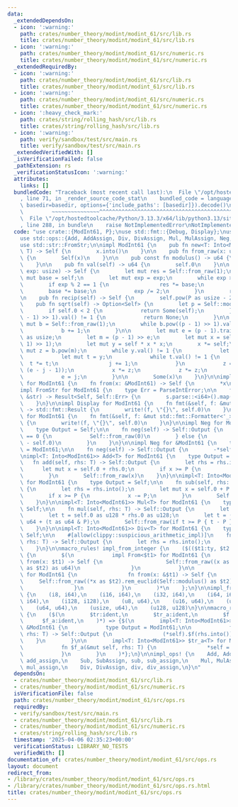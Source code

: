 ```yaml
---
data:
  _extendedDependsOn:
  - icon: ':warning:'
    path: crates/number_theory/modint/modint_61/src/lib.rs
    title: crates/number_theory/modint/modint_61/src/lib.rs
  - icon: ':warning:'
    path: crates/number_theory/modint/modint_61/src/numeric.rs
    title: crates/number_theory/modint/modint_61/src/numeric.rs
  _extendedRequiredBy:
  - icon: ':warning:'
    path: crates/number_theory/modint/modint_61/src/lib.rs
    title: crates/number_theory/modint/modint_61/src/lib.rs
  - icon: ':warning:'
    path: crates/number_theory/modint/modint_61/src/numeric.rs
    title: crates/number_theory/modint/modint_61/src/numeric.rs
  - icon: ':heavy_check_mark:'
    path: crates/string/rolling_hash/src/lib.rs
    title: crates/string/rolling_hash/src/lib.rs
  - icon: ':warning:'
    path: verify/sandbox/test/src/main.rs
    title: verify/sandbox/test/src/main.rs
  _extendedVerifiedWith: []
  _isVerificationFailed: false
  _pathExtension: rs
  _verificationStatusIcon: ':warning:'
  attributes:
    links: []
  bundledCode: "Traceback (most recent call last):\n  File \"/opt/hostedtoolcache/Python/3.13.3/x64/lib/python3.13/site-packages/onlinejudge_verify/documentation/build.py\"\
    , line 71, in _render_source_code_stat\n    bundled_code = language.bundle(stat.path,\
    \ basedir=basedir, options={'include_paths': [basedir]}).decode()\n          \
    \         ~~~~~~~~~~~~~~~^^^^^^^^^^^^^^^^^^^^^^^^^^^^^^^^^^^^^^^^^^^^^^^^^^^^^^^^^^^^^^^^^^\n\
    \  File \"/opt/hostedtoolcache/Python/3.13.3/x64/lib/python3.13/site-packages/onlinejudge_verify/languages/rust.py\"\
    , line 288, in bundle\n    raise NotImplementedError\nNotImplementedError\n"
  code: "use crate::{ModInt61, P};\nuse std::fmt::{Debug, Display};\nuse std::num::ParseIntError;\n\
    use std::ops::{Add, AddAssign, Div, DivAssign, Mul, MulAssign, Neg, Sub, SubAssign};\n\
    use std::str::FromStr;\n\nimpl ModInt61 {\n    pub fn new<T: Into<ModInt61>>(x:\
    \ T) -> Self {\n        x.into()\n    }\n\n    pub fn from_raw(x: u64) -> Self\
    \ {\n        Self(x)\n    }\n\n    pub const fn modulus() -> u64 {\n        P\n\
    \    }\n\n    pub fn val(self) -> u64 {\n        self.0\n    }\n\n    pub fn pow(self,\
    \ exp: usize) -> Self {\n        let mut res = Self::from_raw(1);\n        let\
    \ mut base = self;\n        let mut exp = exp;\n        while exp > 0 {\n    \
    \        if exp % 2 == 1 {\n                res *= base;\n            }\n    \
    \        base *= base;\n            exp /= 2;\n        }\n        res\n    }\n\
    \n    pub fn recip(self) -> Self {\n        self.pow(P as usize - 2)\n    }\n\n\
    \    pub fn sqrt(self) -> Option<Self> {\n        let p = Self::modulus() as usize;\n\
    \        if self.0 < 2 {\n            return Some(self);\n        } else if self.pow((p\
    \ - 1) >> 1).val() != 1 {\n            return None;\n        }\n\n        let\
    \ mut b = Self::from_raw(1);\n        while b.pow((p - 1) >> 1).val() == 1 {\n\
    \            b += 1;\n        }\n\n        let mut e = (p - 1).trailing_zeros()\
    \ as usize;\n        let m = (p - 1) >> e;\n        let mut x = self.pow((m -\
    \ 1) >> 1);\n        let mut y = self * x * x;\n        x *= self;\n        let\
    \ mut z = b.pow(m);\n        while y.val() != 1 {\n            let mut j = 0;\n\
    \            let mut t = y;\n            while t.val() != 1 {\n              \
    \  t *= t;\n                j += 1;\n            }\n            z = z.pow(1 <<\
    \ (e - j - 1));\n            x *= z;\n            z *= z;\n            y *= z;\n\
    \            e = j;\n        }\n\n        Some(x)\n    }\n}\n\nimpl From<&ModInt61>\
    \ for ModInt61 {\n    fn from(x: &ModInt61) -> Self {\n        *x\n    }\n}\n\n\
    impl FromStr for ModInt61 {\n    type Err = ParseIntError;\n\n    fn from_str(s:\
    \ &str) -> Result<Self, Self::Err> {\n        s.parse::<i64>().map(Self::from)\n\
    \    }\n}\n\nimpl Display for ModInt61 {\n    fn fmt(&self, f: &mut std::fmt::Formatter<'_>)\
    \ -> std::fmt::Result {\n        write!(f, \"{}\", self.0)\n    }\n}\n\nimpl Debug\
    \ for ModInt61 {\n    fn fmt(&self, f: &mut std::fmt::Formatter<'_>) -> std::fmt::Result\
    \ {\n        write!(f, \"{}\", self.0)\n    }\n}\n\nimpl Neg for ModInt61 {\n\
    \    type Output = Self;\n\n    fn neg(self) -> Self::Output {\n        if self.0\
    \ == 0 {\n            Self::from_raw(0)\n        } else {\n            Self::from_raw(P\
    \ - self.0)\n        }\n    }\n}\n\nimpl Neg for &ModInt61 {\n    type Output\
    \ = ModInt61;\n\n    fn neg(self) -> Self::Output {\n        -*self\n    }\n}\n\
    \nimpl<T: Into<ModInt61>> Add<T> for ModInt61 {\n    type Output = Self;\n\n \
    \   fn add(self, rhs: T) -> Self::Output {\n        let rhs = rhs.into();\n  \
    \      let mut x = self.0 + rhs.0;\n        if x >= P {\n            x -= P;\n\
    \        }\n        Self::from_raw(x)\n    }\n}\n\nimpl<T: Into<ModInt61>> Sub<T>\
    \ for ModInt61 {\n    type Output = Self;\n\n    fn sub(self, rhs: T) -> Self::Output\
    \ {\n        let rhs = rhs.into();\n        let mut x = self.0 + P - rhs.0;\n\
    \        if x >= P {\n            x -= P;\n        }\n        Self::from_raw(x)\n\
    \    }\n}\n\nimpl<T: Into<ModInt61>> Mul<T> for ModInt61 {\n    type Output =\
    \ Self;\n\n    fn mul(self, rhs: T) -> Self::Output {\n        let rhs = rhs.into();\n\
    \        let t = self.0 as u128 * rhs.0 as u128;\n        let t = (t >> 61) as\
    \ u64 + (t as u64 & P);\n        Self::from_raw(if t >= P { t - P } else { t })\n\
    \    }\n}\n\nimpl<T: Into<ModInt61>> Div<T> for ModInt61 {\n    type Output =\
    \ Self;\n\n    #[allow(clippy::suspicious_arithmetic_impl)]\n    fn div(self,\
    \ rhs: T) -> Self::Output {\n        let rhs = rhs.into();\n        self * rhs.recip()\n\
    \    }\n}\n\nmacro_rules! impl_from_integer {\n    ($(($t1:ty, $t2:ty)),*) =>\
    \ {\n        $(\n            impl From<$t1> for ModInt61 {\n                fn\
    \ from(x: $t1) -> Self {\n                    Self::from_raw((x as $t2).rem_euclid(Self::modulus()\
    \ as $t2) as u64)\n                }\n            }\n\n            impl From<&$t1>\
    \ for ModInt61 {\n                fn from(x: &$t1) -> Self {\n               \
    \     Self::from_raw((*x as $t2).rem_euclid(Self::modulus() as $t2) as u64)\n\
    \                }\n            }\n        )*\n    };\n}\n\nimpl_from_integer!\
    \ {\n    (i8, i64),\n    (i16, i64),\n    (i32, i64),\n    (i64, i64),\n    (isize,\
    \ i64),\n    (i128, i128),\n    (u8, u64),\n    (u16, u64),\n    (u32, u64),\n\
    \    (u64, u64),\n    (usize, u64),\n    (u128, u128)\n}\n\nmacro_rules! impl_ops\
    \ {\n    ($(\n        $tr:ident,\n        $tr_a:ident,\n        $f:ident,\n  \
    \      $f_a:ident,\n    )*) => {$(\n        impl<T: Into<ModInt61>> $tr<T> for\
    \ &ModInt61 {\n            type Output = ModInt61;\n\n            fn $f(self,\
    \ rhs: T) -> Self::Output {\n                (*self).$f(rhs.into())\n        \
    \    }\n        }\n\n        impl<T: Into<ModInt61>> $tr_a<T> for ModInt61 {\n\
    \            fn $f_a(&mut self, rhs: T) {\n                *self = (*self).$f(rhs.into());\n\
    \            }\n        }\n    )*};\n}\n\nimpl_ops! {\n    Add, AddAssign, add,\
    \ add_assign,\n    Sub, SubAssign, sub, sub_assign,\n    Mul, MulAssign, mul,\
    \ mul_assign,\n    Div, DivAssign, div, div_assign,\n}\n"
  dependsOn:
  - crates/number_theory/modint/modint_61/src/lib.rs
  - crates/number_theory/modint/modint_61/src/numeric.rs
  isVerificationFile: false
  path: crates/number_theory/modint/modint_61/src/ops.rs
  requiredBy:
  - verify/sandbox/test/src/main.rs
  - crates/number_theory/modint/modint_61/src/lib.rs
  - crates/number_theory/modint/modint_61/src/numeric.rs
  - crates/string/rolling_hash/src/lib.rs
  timestamp: '2025-04-06 02:35:23+00:00'
  verificationStatus: LIBRARY_NO_TESTS
  verifiedWith: []
documentation_of: crates/number_theory/modint/modint_61/src/ops.rs
layout: document
redirect_from:
- /library/crates/number_theory/modint/modint_61/src/ops.rs
- /library/crates/number_theory/modint/modint_61/src/ops.rs.html
title: crates/number_theory/modint/modint_61/src/ops.rs
---
```


